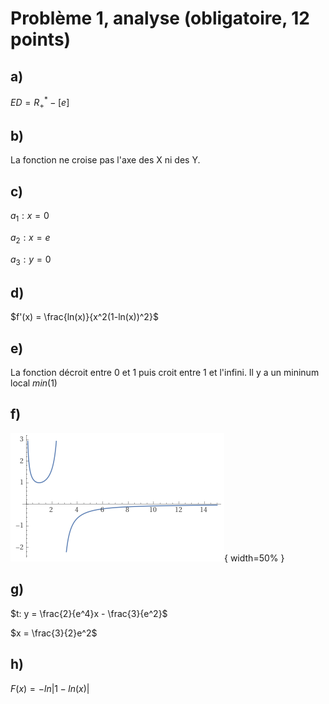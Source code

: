 # Problème 1, analyse (obligatoire, 12 points)
## a)
$ED = R_+^* - [e]$

## b)
La fonction ne croise pas l'axe des X ni des Y.

## c)
$a_1: x = 0$

$a_2: x = e$

$a_3: y = 0$

## d)
$f'(x) = \frac{ln(x)}{x^2(1-ln(x))^2}$

## e)
La fonction décroit entre 0 et 1 puis croit entre 1 et l'infini. Il y a un mininum local $min(1)$

## f)
![Problème 1](pictures/2019b_pb1f.png){ width=50% }

## g)
$t: y = \frac{2}{e^4}x - \frac{3}{e^2}$

$x = \frac{3}{2}e^2$

## h)
$F(x) = -ln|1-ln(x)|$